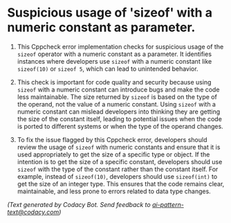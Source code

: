 # Suspicious usage of 'sizeof' with a numeric constant as parameter.

1. This Cppcheck error implementation checks for suspicious usage of the `sizeof` operator with a numeric constant as a parameter. It identifies instances where developers use `sizeof` with a numeric constant like `sizeof(10)` or `sizeof 5`, which can lead to unintended behavior.

2. This check is important for code quality and security because using `sizeof` with a numeric constant can introduce bugs and make the code less maintainable. The size returned by `sizeof` is based on the type of the operand, not the value of a numeric constant. Using `sizeof` with a numeric constant can mislead developers into thinking they are getting the size of the constant itself, leading to potential issues when the code is ported to different systems or when the type of the operand changes.

3. To fix the issue flagged by this Cppcheck error, developers should review the usage of `sizeof` with numeric constants and ensure that it is used appropriately to get the size of a specific type or object. If the intention is to get the size of a specific constant, developers should use `sizeof` with the type of the constant rather than the constant itself. For example, instead of `sizeof(10)`, developers should use `sizeof(int)` to get the size of an integer type. This ensures that the code remains clear, maintainable, and less prone to errors related to data type changes.

_(Text generated by Codacy Bot. Send feedback to ai-pattern-text@codacy.com)_
